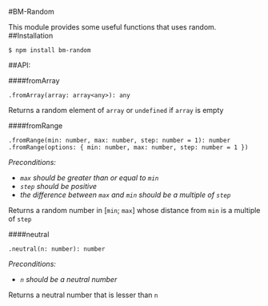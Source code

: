 #BM-Random

This module provides some useful functions that uses random.
##Installation
```
$ npm install bm-random
```
##API:

####fromArray
```
.fromArray(array: array<any>): any
```
Returns a random element of `array` or `undefined` if `array` is empty

####fromRange
```
.fromRange(min: number, max: number, step: number = 1): number
.fromRange(options: { min: number, max: number, step: number = 1 })
```
_Preconditions:_
- _`max` should be greater than or equal to `min`_
- _`step` should be positive_
- _the difference between `max` and `min` should be a multiple of `step`_

Returns a random number in \[`min`; `max`\] whose distance from `min` is a multiple of `step`

####neutral
```
.neutral(n: number): number
```
_Preconditions:_
- _`n` should be a neutral number_

Returns a neutral number that is lesser than `n`
